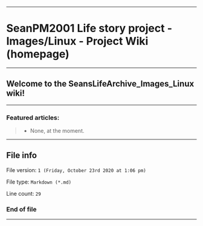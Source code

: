 
***

# SeanPM2001 Life story project - Images/Linux - Project Wiki (homepage)

***

## Welcome to the SeansLifeArchive_Images_Linux wiki!

***

### Featured articles:

> * None, at the moment.

***

## File info

File version: `1 (Friday, October 23rd 2020 at 1:06 pm)`

File type: `Markdown (*.md)`

Line count: `29`

### End of file

***
